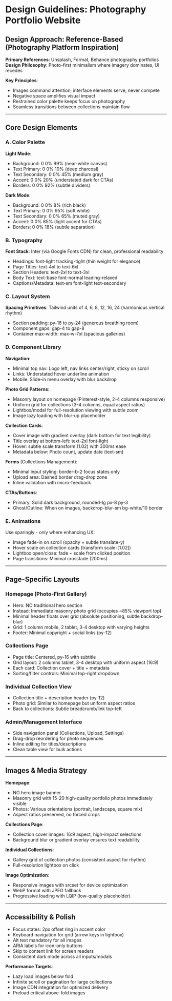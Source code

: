 # Design Guidelines: Photography Portfolio Website

## Design Approach: Reference-Based (Photography Platform Inspiration)

**Primary References**: Unsplash, Format, Behance photography portfolios
**Design Philosophy**: Photo-first minimalism where imagery dominates, UI recedes

**Key Principles**:
- Images command attention; interface elements serve, never compete
- Negative space amplifies visual impact
- Restrained color palette keeps focus on photography
- Seamless transitions between collections maintain flow

---

## Core Design Elements

### A. Color Palette

**Light Mode**:
- Background: 0 0% 99% (near-white canvas)
- Text Primary: 0 0% 10% (deep charcoal)
- Text Secondary: 0 0% 45% (medium gray)
- Accent: 0 0% 20% (understated dark for CTAs)
- Borders: 0 0% 92% (subtle dividers)

**Dark Mode**:
- Background: 0 0% 8% (rich black)
- Text Primary: 0 0% 95% (soft white)
- Text Secondary: 0 0% 65% (muted gray)
- Accent: 0 0% 85% (light accent for CTAs)
- Borders: 0 0% 18% (subtle separation)

### B. Typography

**Font Stack**: Inter (via Google Fonts CDN) for clean, professional readability
- Headings: font-light tracking-tight (thin weight for elegance)
- Page Titles: text-4xl to text-6xl
- Section Headers: text-2xl to text-3xl
- Body Text: text-base font-normal leading-relaxed
- Captions/Metadata: text-sm font-light text-secondary

### C. Layout System

**Spacing Primitives**: Tailwind units of 4, 6, 8, 12, 16, 24 (harmonious vertical rhythm)
- Section padding: py-16 to py-24 (generous breathing room)
- Component gaps: gap-4 to gap-8
- Container max-width: max-w-7xl (spacious galleries)

### D. Component Library

**Navigation**:
- Minimal top nav: Logo left, nav links center/right, sticky on scroll
- Links: Understated hover underline animation
- Mobile: Slide-in menu overlay with blur backdrop

**Photo Grid Patterns**:
- Masonry layout on homepage (Pinterest-style, 2-4 columns responsive)
- Uniform grid for collections (3-4 columns, equal aspect ratios)
- Lightbox/modal for full-resolution viewing with subtle zoom
- Image lazy loading with blur-up placeholder

**Collection Cards**:
- Cover image with gradient overlay (dark bottom for text legibility)
- Title overlay at bottom-left: text-2xl font-light
- Hover: subtle scale transform (1.02) with 300ms ease
- Metadata below: Photo count, update date (text-sm)

**Forms** (Collections Management):
- Minimal input styling: border-b-2 focus states only
- Upload area: Dashed border drag-drop zone
- Inline validation with micro-feedback

**CTAs/Buttons**:
- Primary: Solid dark background, rounded-lg px-8 py-3
- Ghost/Outline: When on images, backdrop-blur-sm bg-white/10 border

### E. Animations

Use sparingly - only where enhancing UX:
- Image fade-in on scroll (opacity + subtle translate-y)
- Hover scale on collection cards (transform scale-[1.02])
- Lightbox open/close: fade + scale from clicked position
- Page transitions: Minimal crossfade (200ms)

---

## Page-Specific Layouts

### Homepage (Photo-First Gallery)
- Hero: NO traditional hero section
- Instead: Immediate masonry photo grid (occupies ~85% viewport top)
- Minimal header floats over grid (absolute positioning, subtle backdrop-blur)
- Grid: 1 column mobile, 2 tablet, 3-4 desktop with varying heights
- Footer: Minimal copyright + social links (py-12)

### Collections Page
- Page title: Centered, py-16 with subtitle
- Grid layout: 2 columns tablet, 3-4 desktop with uniform aspect (16:9)
- Each card: Collection cover + title + metadata
- Sorting/filter controls: Minimal top-right dropdown

### Individual Collection View
- Collection title + description header (py-12)
- Photo grid: Similar to homepage but uniform aspect ratios
- Back to collections: Subtle breadcrumb/link top-left

### Admin/Management Interface
- Side navigation panel (Collections, Upload, Settings)
- Drag-drop reordering for photo sequences
- Inline editing for titles/descriptions
- Clean table view for bulk actions

---

## Images & Media Strategy

**Homepage**: 
- NO hero image banner
- Masonry grid with 15-20 high-quality portfolio photos immediately visible
- Photos: Various orientations (portrait, landscape, square mix)
- Aspect ratios preserved, no forced crops

**Collections Page**:
- Collection cover images: 16:9 aspect, high-impact selections
- Background blur or gradient overlay ensures text readability

**Individual Collections**:
- Gallery grid of collection photos (consistent aspect for rhythm)
- Full-resolution lightbox on click

**Image Optimization**:
- Responsive images with srcset for device optimization
- WebP format with JPEG fallback
- Progressive loading with LQIP (low-quality placeholder)

---

## Accessibility & Polish

- Focus states: 2px offset ring in accent color
- Keyboard navigation for grid (arrow keys in lightbox)
- Alt text mandatory for all images
- ARIA labels for icon-only buttons
- Skip to content link for screen readers
- Consistent dark mode across all inputs/modals

**Performance Targets**:
- Lazy load images below fold
- Infinite scroll or pagination for large collections
- Image CDN integration for optimized delivery
- Preload critical above-fold images